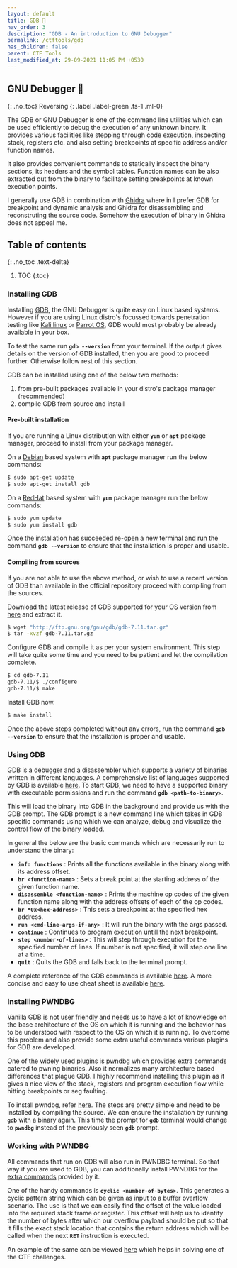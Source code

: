 ```yaml
---
layout: default
title: GDB 🐞
nav_order: 3
description: "GDB - An introduction to GNU Debugger"
permalink: /ctftools/gdb
has_children: false
parent: CTF Tools
last_modified_at: 29-09-2021 11:05 PM +0530
---
```


## GNU Debugger 🐞
{: .no_toc}
Reversing
{: .label .label-green .fs-1 .ml-0}

The GDB or GNU Debugger is one of the command line utilities which can be used efficiently
to debug the execution of any unknown binary. It provides various facilities like stepping
through code execution, inspecting stack, registers etc. and also setting breakpoints at
specific address and/or function names.  

It also provides convenient commands to statically inspect the binary sections, its headers
and the symbol tables. Function names can be also extracted out from the binary to facilitate
setting breakpoints at known execution points.  

I generally use GDB in combination with [Ghidra][1] where in I prefer GDB for breakpoint and
dynamic analysis and Ghidra for disassembling and reconstruting the source code. Somehow the
execution of binary in Ghidra does not appeal me.  


## Table of contents
{: .no_toc .text-delta}

1. TOC
{:toc}


### Installing GDB  

Installing [GDB][2], the GNU Debugger is quite easy on Linux based systems. However if you are 
using Linux distro's focussed towards penetration testing like [Kali linux][3] or [Parrot OS][4], 
GDB would most probably be already available in your box.  

To test the same run **`gdb --version`** from your terminal. If the output gives details on the
version of GDB installed, then you are good to proceed further. Otherwise follow rest of this 
section.  

GDB can be installed using one of the below two methods:  
1. from pre-built packages available in your distro's package manager (recommended)
2. compile GDB from source and install

#### Pre-built installation

If you are running a Linux distribution with either **`yum`** or **`apt`** package manager, proceed
to install from your package manager.  

On a [Debian][5] based system with **`apt`** package manager run the below commands:  
```sh
$ sudo apt-get update
$ sudo apt-get install gdb
```  

On a [RedHat][6] based system with **`yum`** package manager run the below commands:  
```sh
$ sudo yum update
$ sudo yum install gdb
```  

Once the installation has succeeded re-open a new terminal and run the command **`gdb --version`**
to ensure that the installation is proper and usable.  

#### Compiling from sources

If you are not able to use the above method, or wish to use a recent version of GDB than available in
the official repository proceed with compiling from the sources.  

Download the latest release of GDB supported for your OS version from [here][7] and extract it. 
```sh
$ wget "http://ftp.gnu.org/gnu/gdb/gdb-7.11.tar.gz"
$ tar -xvzf gdb-7.11.tar.gz
```  

Configure GDB and compile it as per your system environment. This step will take quite some time and
you need to be patient and let the compilation complete.  
```sh
$ cd gdb-7.11
gdb-7.11/$ ./configure
gdb-7.11/$ make
```  

Install GDB now.  
```sh
$ make install
```  

Once the above steps completed without any errors, run the command **`gdb --version`** to ensure that
the installation is proper and usable.  


### Using GDB  

GDB is a debugger and a disassembler which supports a variety of binaries written in different languages.
A comprehensive list of languages supported by GDB is available [here][8]. To start GDB, we need to have
a supported binary with executable permissions and run the command **`gdb <path-to-binary>`**.  

This will load the binary into GDB in the background and provide us with the GDB prompt. The GDB prompt
is a new command line which takes in GDB specific commands using which we can analyze, debug and visualize
the control flow of the binary loaded.  

In general the below are the basic commands which are necessarily run to understand the binary:
- **`info functions`** : Prints all the functions available in the binary along with its address offset.
- **`br <function-name>`** : Sets a break point at the starting address of the given function name.
- **`disassemble <function-name>`** : Prints the machine op codes of the given function name along with the
  address offsets of each of the op codes.
- **`br *0x<hex-address>`** : This sets a breakpoint at the specified hex address.
- **`run <cmd-line-args-if-any>`** : It will run the binary with the args passed.
- **`continue`** : Continues to program execution untill the next breakpoint.
- **`step <number-of-lines>`** : This will step through execution for the specified number of lines. If number
  is not specified, it will step one line at a time.
- **`quit`** : Quits the GDB and falls back to the terminal prompt.

A complete reference of the GDB commands is available [here][9]. A more concise and easy to use cheat sheet
is available [here][10].  


### Installing PWNDBG  

Vanilla GDB is not user friendly and needs us to have a lot of knowledge on the base architecture of the OS on
which it is running and the behavior has to be understood with respect to the OS on which it is running. To 
overcome this problem and also provide some extra useful commands various plugins for GDB are developed.  

One of the widely used plugins is [pwndbg][11] which provides extra commands catered to pwning binaries. Also
it normalizes many architecture based differences that plague GDB. I highly recommend installing this plugin
as it gives a nice view of the stack, registers and program execution flow while hitting breakpoints or seg
faulting.  

To install pwndbg, refer [here][12]. The steps are pretty simple and need to be installed by compiling the
source. We can ensure the installation by running **`gdb`** with a binary again. This time the prompt for
**`gdb`** terminal would change to **`pwndbg`** instead of the previously seen **`gdb`** prompt.  


### Working with PWNDBG  

All commands that run on GDB will also run in PWNDBG terminal. So that way if you are used to GDB, you can
additionally install PWNDBG for the [extra commands][13] provided by it.  

One of the handy commands is **`cyclic <number-of-bytes>`**. This generates a cyclic pattern string which can
be given as input to a buffer overflow scenario. The use is that we can easily find the offset of the value
loaded into the required stack frame or register. This offset will help us to identify the number of bytes
after which our overflow payload should be put so that it fills the exact stack location that contains the
return address which will be called when the next **`RET`** instruction is executed.  

An example of the same can be viewed [here][14] which helps in solving one of the CTF challenges.  





[1]: ctftools/ghidra
[2]: https://www.gnu.org/software/gdb/
[3]: https://www.kali.org/
[4]: https://www.parrotsec.org/security-edition/
[5]: https://www.debian.org/
[6]: https://www.redhat.com/en
[7]: http://ftp.gnu.org/gnu/gdb/
[8]: https://www.gnu.org/software/gdb/
[9]: https://sourceware.org/gdb/current/onlinedocs/gdb/
[10]: http://www.gdbtutorial.com/gdb_commands
[11]: https://github.com/pwndbg/pwndbg
[12]: https://github.com/pwndbg/pwndbg#how
[13]: https://github.com/pwndbg/pwndbg/blob/dev/FEATURES.md
[14]: ../ctfs/downunder21#deadcode-%EF%B8%8F